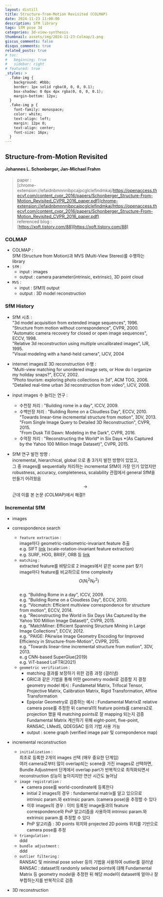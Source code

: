 ```yaml
---
layout: distill
title: Structure-from-Motion Revisited (COLMAP)
date: 2024-11-23 11:00:00
description: SfM library
tags: SfM pose 3d
categories: 3d-view-synthesis
thumbnail: assets/img/2024-11-23-Colmap/1.png
giscus_comments: false
disqus_comments: true
related_posts: true
# toc:
#   beginning: true
#   sidebar: right
# featured: true
_styles: >
  .fake-img {
    background: #bbb;
    border: 1px solid rgba(0, 0, 0, 0.1);
    box-shadow: 0 0px 4px rgba(0, 0, 0, 0.1);
    margin-bottom: 12px;
  }
  .fake-img p {
    font-family: monospace;
    color: white;
    text-align: left;
    margin: 12px 0;
    text-align: center;
    font-size: 16px;
  }
---
```


## Structure-from-Motion Revisited

#### Johannes L. Schonberger, Jan-Michael Frahm

> paper :  
[chrome-extension://efaidnbmnnnibpcajpcglclefindmkaj/https://openaccess.thecvf.com/content_cvpr_2016/papers/Schonberger_Structure-From-Motion_Revisited_CVPR_2016_paper.pdf](chrome-extension://efaidnbmnnnibpcajpcglclefindmkaj/https://openaccess.thecvf.com/content_cvpr_2016/papers/Schonberger_Structure-From-Motion_Revisited_CVPR_2016_paper.pdf)  
referenced blog :  
[https://xoft.tistory.com/88](https://xoft.tistory.com/88)  

### COLMAP

- COLMAP :  
SfM (Structure from Motion)과 MVS (Multi-View Stereo)를 수행하는 library  
- `SfM` :  
  - input : images
  - output : camera parameter(intrinsic, extrinsic), 3D point cloud
- `MVS` :  
  - input : SfM의 output  
  - output : 3D model reconstruction

### SfM History

- SfM 시초 :  
"3d model acquisition from extended image sequences", 1996.  
"Structure from motion without correspondence", CVPR, 2000.  
"Automatic camera recovery for closed or open image sequences", ECCV, 1998.  
"Relative 3d reconstruction using multiple uncalibrated images", IJR, 1995.  
"Visual modeling with a hand-held camera", IJCV, 2004  

- internet images로 3D reconstruction 수행 :  
"Multi-view matching for unordered image sets, or How do I organize my holiday snaps?", ECCV, 2002.  
"Photo tourism: exploring photo collections in 3d", ACM TOG, 2006.  
"Detailed real-time urban 3d reconstruction from video", IJCV, 2008.  

- input images 수 늘리는 연구 :  
  - 수천장 처리 : "Building rome in a day", ICCV, 2009.  
  - 수백만장 처리 : "Building Rome on a Cloudless Day", ECCV, 2010.  
  "Towards linear-time incremental structure from motion", 3DV, 2013.  
  "From Single Image Query to Detailed 3D Reconstruction", CVPR, 2015.  
  "From Dusk Till Dawn: Modeling in the Dark", CVPR, 2016.  
  - 수억장 처리 : "Reconstructing the World* in Six Days *(As Captured by the Yahoo 100 Million Image Dataset)", CVPR, 2015.  

- SfM 연구 발전 방향 :  
incremental, hierarchical, global 으로 총 3가지 발전 방향이 있었고,  
그 중 images를 sequentially 처리하는 incremental SfM이 가장 인기 있었지만  
robustness, accuracy, completeness, scalability 관점에서 general SfM을 만들기 어려웠음  
$$\rightarrow$$ 근데 이를 본 논문 (COLMAP)에서 해결!!

### Incremental SfM

- images

- correspondence search
  - `feature extraction` :  
  image마다 geometric-radiometric-invariant feature 추출  
  e.g. SIFT [link](https://velog.io/@everyman123/SIFT-%EC%95%8C%EA%B3%A0%EB%A6%AC%EC%A6%98-%EC%9D%B4%ED%95%B4%ED%95%98%EA%B8%B0) (scale-rotation-invariant feature extraction)  
  e.g. SURF, HOG, BRIEF, ORB 등 [link](https://ggommappooh.tistory.com/entry/%EC%BB%B4%ED%93%A8%ED%84%B0-%EB%B9%84%EC%A0%84-Feature-Descriptors)
  - `matching` :  
  extracted feature를 바탕으로 2 images에서 같은 scene part 찾기  
  image마다 feature를 비교하므로 time complexity $$O(N_I^2 N_F^2)$$  
  e.g. "Building Rome in a day", ICCV, 2009.  
  e.g. "Building Rome on a Cloudless Day", ECCV, 2010.  
  e.g. "Vocmatch: Efficient multiview correspondence for structure from motion", ECCV, 2014.  
  e.g. "Reconstructing the World in Six Days (As Captured by the Yahoo 100 Million Image Dataset)", CVPR, 2015.  
  e.g. "MatchMiner: Efficient Spanning Structure Mining in Large Image Collections", ECCV, 2012.  
  e.g. "PAIGE: PAirwise Image Geometry Encoding for Improved Efficiency in Structure-from-Motion", CVPR, 2015.  
  e.g. "Towards linear-time incremental structure from motion", 3DV, 2013.  
  e..g CNN-based SuperGlue(2019)  
  e.g. ViT-based LoFTR(2021)
  - `geometric verification` :  
    - matching 결과를 보장하기 위한 검증 과정 (걸러냄)  
    - GRIC과 같은 기법을 통해 어떤 geometry model로 검증할 지 결정  
    geometry model 예시 : Fundametal Matrix, Trifocal Tensor, Projective Matrix, Calibration Matrix, Rigid Transformation, Affine Transformation  
    - Epipolar Geometry로 검증하는 예시 : Fundamental Matrix로 relative camera pose를 추정한 뒤 camera1의 feature points를 camera2로 projection 했을 때 matching points로 잘 mapping 되는지 검증  
    Fundamental Matrix 계산하기 위해 eight-point, five-point, RANSAC, LMedS, QDEGSAC 등의 기법 사용 가능  
    - output : scene graph (verified image pair 및 correpondence map)

- incremental reconstruction  
  - `initialization` :  
  최초로 등록한 2개의 images 선택 (매우 중요한 단계임)  
  여러 camera로부터 많이 overlap되는 scene을 가진 images로 선택하면, Bundle Adjustment 단계에서 overlap part가 반복적으로 최적화되면서 reconstruction 성능이 높아지지만 연산 시간도 늘어남
  - `image registration` :  
    - camera pose를 world-coordinate에 등록한다  
    - initial 2 images의 경우 : fundamental matrix를 알고 있으므로 intrinsic param.와 extrinsic param. (camera pose)을 추정할 수 있다  
    - 이후 images의 경우 : 이미 등록된 image들과의 feature correspondence와 PnP 알고리즘을 사용하여 intrinsic param.와 extrinsic param.를 추정할 수 있다  
    - PnP 알고리즘 : 3D points 위치와 projected 2D points 위치를 기반으로 camera pose를 추정
  - `triangulation` :  
  ddd
  - `bundle adjustment` :  
  ddd
  - `outlier filtering` :  
  RANSAC 및 minimal pose solver 등의 기법을 사용하여 outlier를 걸러냄  
  RANSAC : dataset의 randomly selected points에 대해 Fundamental Matrix 등 geometry model을 추정한 뒤 해당 model이 dataset에 얼마나 잘 부합하는지를 반복적으로 검증  

- 3D reconstruction

